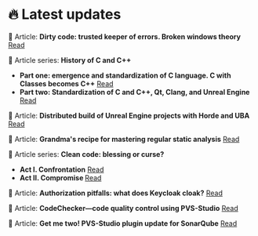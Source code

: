 <h1>
 🔥 Latest updates 
</h1>

📃 Article: **Dirty code: trusted keeper of errors. Broken windows theory** [Read](https://pvs-studio.com/en/blog/posts/1237/)

<div>
 📃 Article series: <b>History of C and C++</b><br>
 <ul>
  <li><b>Part one: emergence and standardization of C language. C with Classes becomes C++</b> <a href="https://pvs-studio.com/en/blog/posts/1189/">Read</a>
  <li><b>Part two: Standardization of C and C++, Qt, Clang, and Unreal Engine</b> <a href="https://pvs-studio.com/en/blog/posts/1224/">Read</a>
 </ul>
</div>

📃 Article: **Distributed build of Unreal Engine projects with Horde and UBA** [Read](https://pvs-studio.com/en/blog/posts/1220/)

📃 Article: **Grandma's recipe for mastering regular static analysis** [Read](https://pvs-studio.com/en/blog/posts/1218/)

<div>
 📃 Article series: <b>Clean code: blessing or curse?</b><br>
 <ul>
  <li><b>Act I. Confrontation</b> <a href="https://pvs-studio.com/en/blog/posts/1157/">Read</a>
  <li><b>Act II. Compromise </b> <a href="https://pvs-studio.com/en/blog/posts/1162/">Read</a>
 </ul>
</div>

📃 Article: **Authorization pitfalls: what does Keycloak cloak?** [Read](https://pvs-studio.com/en/blog/posts/java/1142/)

📃 Article: **CodeChecker—code quality control using PVS-Studio** [Read](https://pvs-studio.com/en/blog/posts/1197/)

📃 Article: **Get me two! PVS-Studio plugin update for SonarQube** [Read](https://pvs-studio.com/en/blog/posts/1152/)


<!--[![GitHub Streak](https://github-readme-streak-stats.herokuapp.com?user=feeelin&theme=dark&hide_border=true&card_width=490)](https://git.io/streak-stats)



**feeelin/feeelin** is a ✨ _special_ ✨ repository because its `README.md` (this file) appears on your GitHub profile.

Here are some ideas to get you started:

- 🔭 I’m currently working on ...
- 🌱 I’m currently lea![react](https://github.com/feeelin/feeelin/assets/115320882/2cc17374-e3e1-4ae5-ba9d-1d43b61b6f17)
rning ...
- 👯 I’m looking to collaborate on ...
- 🤔 I’m looking for help with ...
- 💬 Ask me about ...
- 📫 How to reach me: ...
- 😄 Pronouns: ...
- ⚡ Fun fact: ...
-->
